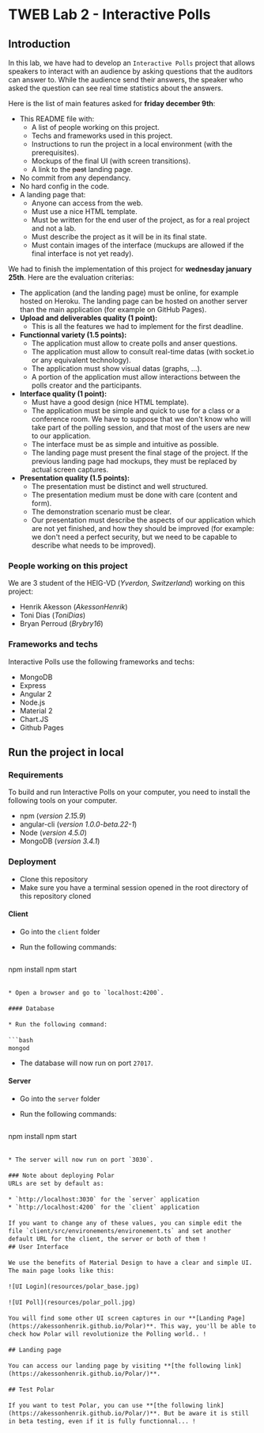 # TWEB Lab 2 - Interactive Polls

## Introduction

In this lab, we have had to develop an `Interactive Polls` project that allows speakers to interact with an audience by asking questions that the auditors can answer to. While the audience send their answers, the speaker who asked the question can see real time statistics about the answers.

Here is the list of main features asked for **friday december 9th**:

- This README file with:
	- A list of people working on this project.
	- Techs and frameworks used in this project.
	- Instructions to run the project in a local environment (with the prerequisites).
	- Mockups of the final UI (with screen transitions).
	- A link to the <del>past</del> landing page.
- No commit from any dependancy.
- No hard config in the code.
- A landing page that:
	- Anyone can access from the web.
	- Must use a nice HTML template.
	- Must be written for the end user of the project, as for a real project and not a lab.
	- Must describe the project as it will be in its final state.
	- Must contain images of the interface (muckups are allowed if the final interface is not yet ready).

We had to finish the implementation of this project for **wednesday january 25th**. Here are the evaluation criterias:

- The application (and the landing page) must be online, for example hosted on Heroku. The landing page can be hosted on another server than the main application (for example on GitHub Pages).
- **Upload and deliverables quality (1 point):**
	- This is all the features we had to implement for the first deadline.
- **Functionnal variety (1.5 points):**
	- The application must allow to create polls and anser questions.
	- The application must allow to consult real-time datas (with socket.io or any equivalent technology).
	- The application must show visual datas (graphs, ...).
	- A portion of the application must allow interactions between the polls creator and the participants.
- **Interface quality (1 point):**
	- Must have a good design (nice HTML template).
	- The application must be simple and quick to use for a class or a conference room. We have to suppose that we don't know who will take part of the polling session, and that most of the users are new to our application.
	- The interface must be as simple and intuitive as possible.
	- The landing page must present the final stage of the project. If the previous landing page had mockups, they must be replaced by actual screen captures.
- **Presentation quality (1.5 points):**
	- The presentation must be distinct and well structured.
	- The presentation medium must be done with care (content and form).
	- The demonstration scenario must be clear.
	- Our presentation must describe the aspects of our application which are not yet finished, and how they should be improved (for example: we don't need a perfect security, but we need to be capable to describe what needs to be improved).

### People working on this project
We are 3 student of the HEIG-VD (_Yverdon, Switzerland_) working on this project:

- Henrik Akesson (_AkessonHenrik_)
- Toni Dias (_ToniDias_)
- Bryan Perroud (_Brybry16_)

### Frameworks and techs
Interactive Polls use the following frameworks and techs:

- MongoDB
- Express
- Angular 2
- Node.js
- Material 2
- Chart.JS
- Github Pages

## Run the project in local

### Requirements

To build and run  Interactive Polls on your computer, you need to install the following tools on your computer.

- npm (_version 2.15.9_)
- angular-cli (_version 1.0.0-beta.22-1_)
- Node (_version 4.5.0_)
- MongoDB (_version 3.4.1_)

### Deployment

* Clone this repository
* Make sure you have a terminal session opened in the root directory of this repository cloned

#### Client

* Go into the `client` folder
* Run the following commands:

  ```bash
npm install
npm start
  ```

* Open a browser and go to `localhost:4200`.

#### Database

* Run the following command:

  ```bash
mongod
  ```

* The database will now run on port `27017`.

#### Server

* Go into the `server` folder
* Run the following commands:

  ```bash
npm install
npm start
  ```

* The server will now run on port `3030`.

### Note about deploying Polar
URLs are set by default as:

* `http://localhost:3030` for the `server` application
* `http://localhost:4200` for the `client` application

If you want to change any of these values, you can simple edit the file `client/src/environements/environement.ts` and set another default URL for the client, the server or both of them !
## User Interface

We use the benefits of Material Design to have a clear and simple UI. The main page looks like this:

![UI Login](resources/polar_base.jpg)

![UI Poll](resources/polar_poll.jpg)

You will find some other UI screen captures in our **[Landing Page](https://akessonhenrik.github.io/Polar)**. This way, you'll be able to check how Polar will revolutionize the Polling world.. ! 

## Landing page

You can access our landing page by visiting **[the following link](https://akessonhenrik.github.io/Polar/)**.

## Test Polar

If you want to test Polar, you can use **[the following link](https://akessonhenrik.github.io/Polar/)**. But be aware it is still in beta testing, even if it is fully functionnal... !